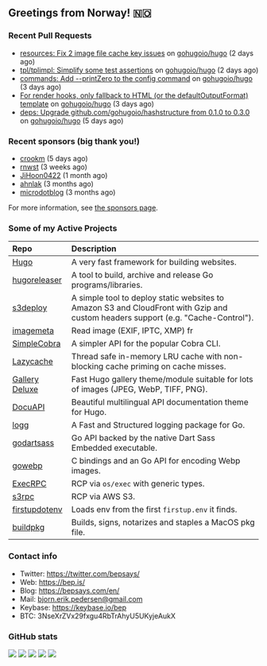 ## Greetings from Norway! 🇳🇴

### Recent Pull Requests

- [resources: Fix 2 image file cache key issues](https://github.com/gohugoio/hugo/pull/13274) on [gohugoio/hugo](https://github.com/gohugoio/hugo) (2 days ago)
- [tpl/tplimpl: Simplify some test assertions](https://github.com/gohugoio/hugo/pull/13270) on [gohugoio/hugo](https://github.com/gohugoio/hugo) (2 days ago)
- [commands: Add --printZero to the config command](https://github.com/gohugoio/hugo/pull/13264) on [gohugoio/hugo](https://github.com/gohugoio/hugo) (3 days ago)
- [For render hooks, only fallback to HTML (or the defaultOutputFormat) template](https://github.com/gohugoio/hugo/pull/13263) on [gohugoio/hugo](https://github.com/gohugoio/hugo) (3 days ago)
- [deps: Upgrade github.com/gohugoio/hashstructure from 0.1.0 to 0.3.0](https://github.com/gohugoio/hugo/pull/13258) on [gohugoio/hugo](https://github.com/gohugoio/hugo) (5 days ago)

### Recent sponsors (big thank you!)

- [crookm](https://github.com/crookm) (5 days ago)
- [rnwst](https://github.com/rnwst) (3 weeks ago)
- [JiHoon0422](https://github.com/JiHoon0422) (1 month ago)
- [ahnlak](https://github.com/ahnlak) (3 months ago)
- [microdotblog](https://github.com/microdotblog) (3 months ago)

For more information, see [the sponsors page](https://github.com/sponsors/bep/).

### Some of my Active Projects

| Repo  | Description |
| :---------------------------------------- | :------------------------------------------- |
| [Hugo](https://github.com/gohugoio/hugo)|A very fast framework for building websites. |
| [hugoreleaser](https://github.com/gohugoio/hugoreleaser)| A tool to build, archive and release Go programs/libraries.  |
| [s3deploy](https://github.com/bep/s3deploy)| A simple tool to deploy static websites to Amazon S3 and CloudFront with Gzip and custom headers support (e.g. "Cache-Control").|
| [imagemeta](https://github.com/bep/imagemeta)| Read image (EXIF, IPTC, XMP) fr|
| [SimpleCobra](https://github.com/bep/simplecobra)|A simpler API for the popular Cobra CLI.|
| [Lazycache](https://github.com/bep/lazycache)| Thread safe in-memory LRU cache with non-blocking cache priming on cache misses.  |
| [Gallery Deluxe](https://github.com/bep/gallerydeluxe)|Fast Hugo gallery theme/module suitable for lots of images (JPEG, WebP, TIFF, PNG).|
| [DocuAPI](https://github.com/bep/docuapi)| Beautiful multilingual API documentation theme for Hugo.  |
| [logg](https://github.com/bep/logg)| A Fast and Structured logging package for Go.  |
| [godartsass](https://github.com/bep/godartsass)| Go API backed by the native Dart Sass Embedded executable. |
| [gowebp](https://github.com/bep/gowebp)|C bindings and an Go API for encoding Webp images. |
| [ExecRPC](https://github.com/bep/execrpc)|RCP via `os/exec` with generic types.  |
| [s3rpc](https://github.com/bep/s3rpc)|RCP via AWS S3.|
| [firstupdotenv](https://github.com/bep/firstupdotenv)|Loads env from the first `firstup.env` it finds. |
| [buildpkg](https://github.com/bep/buildpkg)| Builds, signs, notarizes and staples a MacOS pkg file. |

### Contact info
- Twitter: https://twitter.com/bepsays/
- Web: https://bep.is/
- Blog: https://bepsays.com/en/
- Mail: bjorn.erik.pedersen@gmail.com
- Keybase: https://keybase.io/bep
- BTC: 3NseXrZVx29fxgu4RbTrAhyU5UKyjeAukX


### GitHub stats

![](https://github-profile-summary-cards.vercel.app/api/cards/profile-details?username=bep&theme=github)
![](https://github-profile-summary-cards.vercel.app/api/cards/repos-per-language?username=bep&theme=github)
![](https://github-profile-summary-cards.vercel.app/api/cards/most-commit-language?username=bep&theme=github)
![](https://github-profile-summary-cards.vercel.app/api/cards/stats?username=bep&theme=github)
![](https://github-profile-summary-cards.vercel.app/api/cards/productive-time?username=bep&theme=github)
